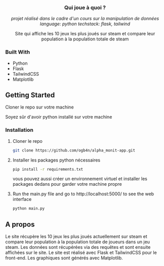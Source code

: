 <div align="center">

  <h3 align="center">Qui joue à quoi ?</h3>

_projet réalisé dans le cadre d'un cours sur la manipulation de données_ <br>
_language: python techstack: flask, tailwind_

  <p align="center">
    Site qui affiche les 10 jeux les plus joués sur steam et compare leur population à la population totale de steam
    <br />
  </p>
</div>

### Built With

- Python
- Flask
- TailwindCSS
- Matplotlib

<!-- GETTING STARTED -->

## Getting Started

Cloner le repo sur votre machine

Soyez sûr d'avoir python installé sur votre machine

### Installation

1. Cloner le repo

   ```sh
   git clone https://github.com/ogb4n/alpha_monit-app.git
   ```

2. Installer les packages python nécessaires

   ```sh
   pip install -r requirements.txt
   ```

   vous pouvez aussi créer un environnement virtuel et installer les packages dedans pour garder votre machine propre

3. Run the main.py file and go to http://localhost:5000/ to see the web interface

   ```sh
   python main.py
   ```

## A propos

Le site récupère les 10 jeux les plus joués actuellement sur steam et compare leur population à la population totale de joueurs dans un jeu steam. Les données sont récupérées via des requêtes et sont ensuite affichées sur le site. Le site est réalisé avec Flask et TailwindCSS pour le front-end. Les graphiques sont générés avec Matplotlib.
